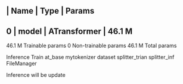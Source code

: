   | Name  | Type         | Params
---------------------------------------
0 | model | ATransformer | 46.1 M
---------------------------------------
46.1 M    Trainable params
0         Non-trainable params
46.1 M    Total params


Inference
  Train
      at_base
      mytokenizer
      dataset
        splitter_trian
  splitter_inf
  FileManager

Inference will be update
